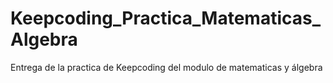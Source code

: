 # Keepcoding_Practica_Matematicas_Algebra
Entrega de la practica de Keepcoding del modulo de matematicas y álgebra
